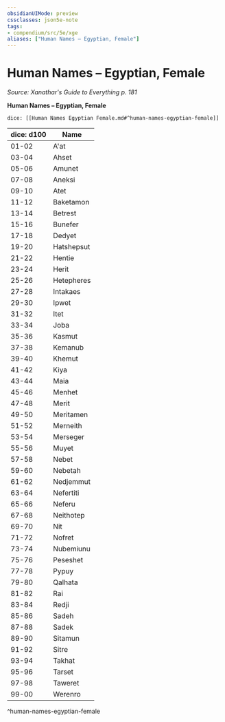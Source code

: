 ```yaml
---
obsidianUIMode: preview
cssclasses: json5e-note
tags:
- compendium/src/5e/xge
aliases: ["Human Names – Egyptian, Female"]
---
```

# Human Names – Egyptian, Female
*Source: Xanathar's Guide to Everything p. 181* 

**Human Names – Egyptian, Female**

`dice: [[Human Names Egyptian Female.md#^human-names-egyptian-female]]`

| dice: d100 | Name |
|------------|------|
| 01-02 | A'at |
| 03-04 | Ahset |
| 05-06 | Amunet |
| 07-08 | Aneksi |
| 09-10 | Atet |
| 11-12 | Baketamon |
| 13-14 | Betrest |
| 15-16 | Bunefer |
| 17-18 | Dedyet |
| 19-20 | Hatshepsut |
| 21-22 | Hentie |
| 23-24 | Herit |
| 25-26 | Hetepheres |
| 27-28 | Intakaes |
| 29-30 | Ipwet |
| 31-32 | Itet |
| 33-34 | Joba |
| 35-36 | Kasmut |
| 37-38 | Kemanub |
| 39-40 | Khemut |
| 41-42 | Kiya |
| 43-44 | Maia |
| 45-46 | Menhet |
| 47-48 | Merit |
| 49-50 | Meritamen |
| 51-52 | Merneith |
| 53-54 | Merseger |
| 55-56 | Muyet |
| 57-58 | Nebet |
| 59-60 | Nebetah |
| 61-62 | Nedjemmut |
| 63-64 | Nefertiti |
| 65-66 | Neferu |
| 67-68 | Neithotep |
| 69-70 | Nit |
| 71-72 | Nofret |
| 73-74 | Nubemiunu |
| 75-76 | Peseshet |
| 77-78 | Pypuy |
| 79-80 | Qalhata |
| 81-82 | Rai |
| 83-84 | Redji |
| 85-86 | Sadeh |
| 87-88 | Sadek |
| 89-90 | Sitamun |
| 91-92 | Sitre |
| 93-94 | Takhat |
| 95-96 | Tarset |
| 97-98 | Taweret |
| 99-00 | Werenro |
^human-names-egyptian-female